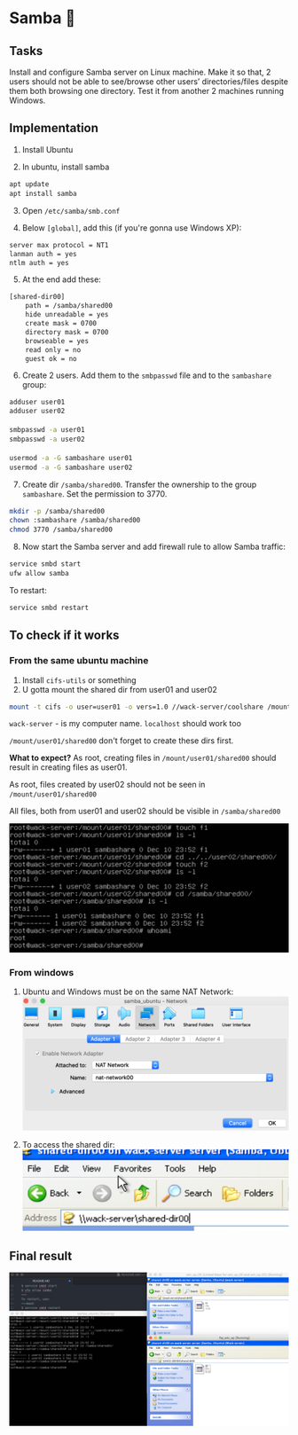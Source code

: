 # Samba 💃

## Tasks
Install and configure Samba server on Linux machine. Make it so that, 2 users should not be able to see/browse other users’ directories/files despite them both browsing one directory. Test it from another 2 machines running Windows.

## Implementation

1. Install Ubuntu

2. In ubuntu, install samba
~~~bash
apt update
apt install samba
~~~

3. Open `/etc/samba/smb.conf`

4. Below `[global]`, add this (if you're gonna use Windows XP):
~~~
server max protocol = NT1
lanman auth = yes
ntlm auth = yes
~~~

5. At the end add these:
~~~
[shared-dir00]
    path = /samba/shared00
    hide unreadable = yes
    create mask = 0700
    directory mask = 0700
    browseable = yes
    read only = no
    guest ok = no
~~~

6. Create 2 users. Add them to the `smbpasswd` file and to the `sambashare` group:
~~~bash
adduser user01
adduser user02

smbpasswd -a user01
smbpasswd -a user02

usermod -a -G sambashare user01
usermod -a -G sambashare user02
~~~

7. Create dir `/samba/shared00`. Transfer the ownership to the group `sambashare`. Set the permission to 3770.
~~~bash
mkdir -p /samba/shared00
chown :sambashare /samba/shared00
chmod 3770 /samba/shared00
~~~

8. Now start the Samba server and add firewall rule to allow Samba traffic:
~~~bash
service smbd start
ufw allow samba
~~~

To restart:
~~~bash
service smbd restart
~~~

## To check if it works

### From the same ubuntu machine
1. Install `cifs-utils` or something
2. U gotta mount the shared dir from user01 and user02
~~~bash
mount -t cifs -o user=user01 -o vers=1.0 //wack-server/coolshare /mount/user01/shared00
~~~

`wack-server` - is my computer name. `localhost` should work too

`/mount/user01/shared00` don't forget to create these dirs first.

**What to expect?**
As root, creating files in `/mount/user01/shared00` should result in creating files as user01.

As root, files created by user02 should not be seen in `/mount/user01/shared00`

All files, both from user01 and user02 should be visible in `/samba/shared00`

![](./imgs/linux_mounted.png)

### From windows
1. Ubuntu and Windows must be on the same NAT Network:
![](./imgs/nat_network.png)

2. To access the shared dir:
![](./imgs/goto_samba.png)


## Final result
![](./imgs/final.png)
